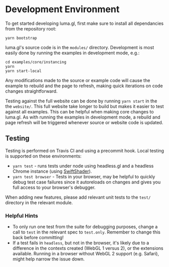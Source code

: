 # Development Environment

To get started developing luma.gl, first make sure to install all dependancies from the repository root:

`yarn bootstrap`

luma.gl's source code is in the `modules/` directory. Development is most easily done by running the examples in development mode, e.g.:

```
cd examples/core/instancing
yarn
yarn start-local
```

Any modifications made to the source or example code will cause the example to rebuild and the page to refresh, making quick iterations on code changes straightforward.

Testing against the full website can be done by running `yarn start` in the the `website/`. This full website take longer to build but makes it easier to test against all examples. This can be helpful when making core changes to luma.gl. As with running the examples in development mode, a rebuild and page refresh will be triggered whenever source or website code is updated.

## Testing

Testing is performed on Travis CI and using a precommit hook. Local testing is supported on these environments:

- `yarn test` - runs tests under node using headless.gl and a headless Chrome instance (using [SwiftShader](https://github.com/google/swiftshader)).
- `yarn test browser` - Tests in your browser, may be helpful to quickly debug test case failures since it autoreloads on changes and gives you full access to your browser's debugger.

When adding new features, please add relevant unit tests to the `test/` directory in the relevant module.

### Helpful Hints

- To only run one test from the suite for debugging purposes, change a call to `test` in the relevant spec to `test.only`. Remember to change this back before committing!
- If a test fails in `headless`, but not in the browser, it's likely due to a difference in the contexts created (WebGL 1 versus 2), or the extensions available. Running in a browser without WebGL 2 support (e.g. Safari), might help narrow the issue down.
